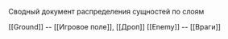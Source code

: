  Сводный документ распределения сущностей по слоям

[[Ground]] -- [[Игровое поле]], [[Дроп]]
[[Enemy]] -- [[Враги]]

